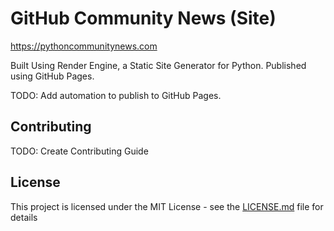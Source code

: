 # GitHub Community News (Site)

<https://pythoncommunitynews.com>

Built Using Render Engine, a Static Site Generator for Python. Published using GitHub Pages.

TODO: Add automation to publish to GitHub Pages.

## Contributing
TODO: Create Contributing Guide

## License
This project is licensed under the MIT License - see the [LICENSE.md](LICENSE.md) file for details